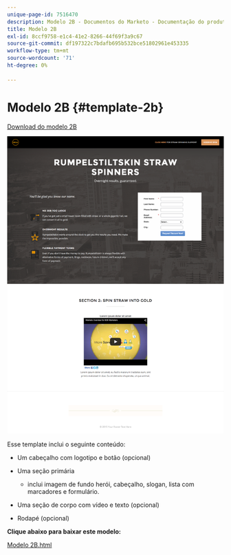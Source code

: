 ```yaml
---
unique-page-id: 7516470
description: Modelo 2B - Documentos do Marketo - Documentação do produto
title: Modelo 2B
exl-id: 8ccf9758-e1c4-41e2-8266-44f69f3a9c67
source-git-commit: df197322c7bdafb695b532bce51802961e453335
workflow-type: tm+mt
source-wordcount: '71'
ht-degree: 0%

---
```


# Modelo 2B {#template-2b}

[Download do modelo 2B](https://experienceleague.adobe.com/landing/marketo/lp-templates/template-2b.html)

![](assets/image2015-6-2-15-3a32-3a38.png)

Esse template inclui o seguinte conteúdo:

* Um cabeçalho com logotipo e botão (opcional)
* Uma seção primária

   * inclui imagem de fundo herói, cabeçalho, slogan, lista com marcadores e formulário.

* Uma seção de corpo com vídeo e texto (opcional)
* Rodapé (opcional)

**Clique abaixo para baixar este modelo:**

[Modelo 2B.html](https://experienceleague.adobe.com/landing/marketo/lp-templates/template-2b.html)
